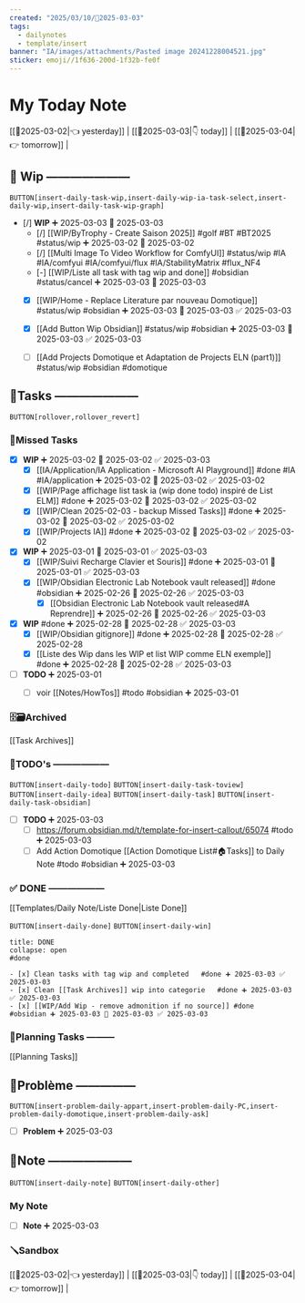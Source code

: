 ```yaml
---
created: "2025/03/10/📒2025-03-03"
tags:
  - dailynotes
  - template/insert
banner: "IA/images/attachments/Pasted image 20241228004521.jpg"
sticker: emoji//1f636-200d-1f32b-fe0f
---
```

# My Today Note

[[📒2025-03-02|👈 yesterday]] | [[📒2025-03-03|👇 today]] | [[📒2025-03-04|👉 tomorrow]] |

## 🚧 Wip ———————

`BUTTON[insert-daily-task-wip,insert-daily-wip-ia-task-select,insert-daily-wip,insert-daily-task-wip-graph]`

- [/] **WIP** ➕ 2025-03-03 🛫 2025-03-03
    - [/] [[WIP/ByTrophy - Create Saison 2025]] #golf #BT #BT2025 #status/wip  ➕ 2025-03-02 🛫 2025-03-02 
    - [/] [[Multi Image To Video Workflow for ComfyUI]] #status/wip #IA #IA/comfyui #IA/comfyui/flux #IA/StabilityMatrix #flux_NF4
    - [-] [[WIP/Liste all task with tag wip and done]] #obsidian #status/cancel ➕ 2025-03-03 🛫 2025-03-03   
    - [x] [[WIP/Home - Replace Literature par nouveau Domotique]] #status/wip #obsidian  ➕ 2025-03-03 🛫 2025-03-03 ✅ 2025-03-03
    - [x] [[Add Button Wip Obsidian]] #status/wip #obsidian ➕ 2025-03-03 🛫 2025-03-03 ✅ 2025-03-03
    - [ ] [[Add Projects Domotique et Adaptation de Projects ELN (part1)]] #status/wip #obsidian #domotique 




## 🚀Tasks ———————

`BUTTON[rollover,rollover_revert]`
### 🥷Missed Tasks
- [x] **WIP** ➕ 2025-03-02 🛫 2025-03-02 ✅ 2025-03-03
    - [x] [[IA/Application/IA Application - Microsoft AI Playground]] #done #IA #IA/application ➕ 2025-03-02 🛫 2025-03-02 ✅ 2025-03-02
    - [x] [[WIP/Page affichage list task ia (wip done todo) inspiré de List ELM]] #done ➕ 2025-03-02 🛫 2025-03-02 ✅ 2025-03-02
    - [x] [[WIP/Clean 2025-02-03 - backup Missed Tasks]] #done ➕ 2025-03-02 🛫 2025-03-02 ✅ 2025-03-02
    - [x] [[WIP/Projects IA]] #done ➕ 2025-03-02 🛫 2025-03-02 ✅ 2025-03-02
- [x] **WIP** ➕ 2025-03-01 🛫 2025-03-01 ✅ 2025-03-03
    - [x] [[WIP/Suivi Recharge Clavier et Souris]] #done ➕ 2025-03-01 🛫 2025-03-01 ✅ 2025-03-03
    - [x] [[WIP/Obsidian Electronic Lab Notebook vault released]] #done #obsidian ➕ 2025-02-26 🛫 2025-02-26 ✅ 2025-03-03
	    - [x] [[Obsidian Electronic Lab Notebook vault released#A Reprendre]] ➕ 2025-02-26 🛫 2025-02-26 ✅ 2025-03-03
- [x] **WIP** #done ➕ 2025-02-28 🛫 2025-02-28 ✅ 2025-03-03
    - [x] [[WIP/Obsidian gitignore]] #done  ➕ 2025-02-28 🛫 2025-02-28 ✅ 2025-02-28
    - [x] [[Liste des Wip dans les WIP et list WIP comme ELN exemple]] #done ➕ 2025-02-28 🛫 2025-02-28 ✅ 2025-03-03
- [ ] **TODO**  ➕ 2025-03-01
	- [ ] voir [[Notes/HowTos]]  #todo #obsidian  ➕ 2025-03-01 


### 🗄️🗃️Archived

[[Task Archives]]
### 📎TODO's ——————

`BUTTON[insert-daily-todo]`    `BUTTON[insert-daily-task-toview]`    `BUTTON[insert-daily-idea]`    `BUTTON[insert-daily-task]`  `BUTTON[insert-daily-task-obsidian]`

- [ ] **TODO**  ➕ 2025-03-03
    - [ ] https://forum.obsidian.md/t/template-for-insert-callout/65074  #todo  ➕ 2025-03-03 
	- [ ] Add Action Domotique [[Action Domotique List#🏠Tasks]]  to Daily Note  #todo #obsidian  ➕ 2025-03-03 
 
### ✅ DONE ——————

[[Templates/Daily Note/Liste Done|Liste Done]]

 `BUTTON[insert-daily-done]` `BUTTON[insert-daily-win]`
 

`````ad-done
title: DONE
collapse: open
#done 

- [x] Clean tasks with tag wip and completed   #done ➕ 2025-03-03 ✅ 2025-03-03
- [x] Clean [[Task Archives]] wip into categorie   #done ➕ 2025-03-03 ✅ 2025-03-03
- [x] [[WIP/Add Wip - remove admonition if no source]] #done  #obsidian ➕ 2025-03-03 🛫 2025-03-03 ✅ 2025-03-03

`````

 

### 📅Planning Tasks ———

[[Planning Tasks]]





## 🚨Problème —————

`BUTTON[insert-problem-daily-appart,insert-problem-daily-PC,insert-problem-daily-domotique,insert-problem-daily-ask]`

- [ ] **Problem**  ➕ 2025-03-03
## 📝Note ———————

`BUTTON[insert-daily-note]` `BUTTON[insert-daily-other]`
### My Note

- [ ] **Note**  ➕ 2025-03-03

### 🪛Sandbox 







[[📒2025-03-02|👈 yesterday]] | [[📒2025-03-03|👇 today]] | [[📒2025-03-04|👉 tomorrow]] |
